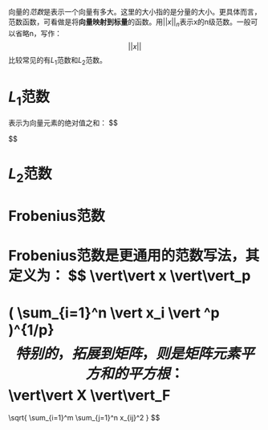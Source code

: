 向量的*范数*是表示一个向量有多大。这里的大小指的是分量的大小。更具体而言，范数函数，可看做是将**向量映射到标量**的函数。用$\vert\vert x \vert\vert_n$表示x的n级范数。一般可以省略n，写作：
$$
\vert\vert x \vert\vert
$$
比较常见的有$L_1$范数和$L_2$范数。
# $L_1$范数
表示为向量元素的绝对值之和：
$$

$$
# $L_2$范数
# Frobenius范数
Frobenius范数是更通用的范数写法，其定义为：
$$
\vert\vert x \vert\vert_p
=
(
\sum_{i=1}^n \vert x_i \vert ^p
)^{1/p}
$$
特别的，拓展到矩阵，则是矩阵元素平方和的平方根：
$$
\vert\vert X \vert\vert_F
=
\sqrt{
\sum_{i=1}^m
\sum_{j=1}^n
x_{ij}^2
}
$$